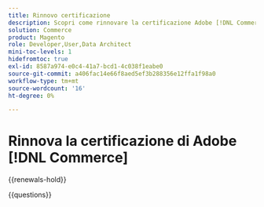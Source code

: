 ```yaml
---
title: Rinnovo certificazione
description: Scopri come rinnovare la certificazione Adobe [!DNL Commerce]  prima della scadenza.
solution: Commerce
product: Magento
role: Developer,User,Data Architect
mini-toc-levels: 1
hidefromtoc: true
exl-id: 8587a974-e0c4-41a7-bcd1-4c038f1eabe0
source-git-commit: a406fac14e66f8aed5ef3b288356e12ffa1f98a0
workflow-type: tm+mt
source-wordcount: '16'
ht-degree: 0%

---
```


# Rinnova la certificazione di Adobe [!DNL Commerce]

{{renewals-hold}}

<!--

Your Adobe certification is valid for two years. If you are nearing this two-year mark, it's time to renew your certification to keep it active. 

First, select the appropriate level on the tab below (Professional, Expert, or Master). Then carefully review what you'll need to do to renew your certification. 
 
Be sure that you provide ample time to complete all the requirements before your certification expires. 
 
It's important to note that if your certification expires, you'll have to retake the certification exam, which is NOT free of charge. 

>[!IMPORTANT]
>
>**Log in first:** The following links will function **only** after a **successful login** to the [Adobe Credential Management System](https://www.certmetrics.com/adobe){target="_blank"}.
>
><br>
>
>**To share a link:** If you would like to share the link to a renewal exam or assessment with a colleague, please link to the overall exam renewal page,  not the URL of the exam itself, to avoid login issues.

>[!BEGINTABS]

>[!TAB Professional]

+++Adobe [!DNL Commerce] Business Practitioner Professional

## You must have the following **active** certification to renew using this method:

* Adobe [!DNL Commerce] Business Practitioner Professional

## Instructions for renewing your certification:

* **Step 1**: Successfully log in to [Adobe Credential Management System](https://www.certmetrics.com/adobe){target="_blank"}, then return to this page
* **Step 2**: Review the exam objectives and resources
* **Step 3**: Take and pass the exam

## Get ready

**Exam details:**

* Level: Professional (0-12 months' experience)
* Passing Score: 27/35
* Time: 70 mins
* Delivery: On-demand / non-proctored
* Available languages: English
* Cost: FREE
* Exam ID: AD5-E840 Adobe [!DNL Commerce] Business Practitioner Professional Renewal Exam

**Scope and objectives:**

Section 1: Magento Open Source Core Features (54%)

* Identify the features of Magento Open Source
* Distinguish the correct scope and when to use each
* Demonstrate knowledge of Catalog Management
* Manipulate pricing by using Magento Open Source features
* Describe the standard customer journey
* Describe the standard order life cycle
* Describe the day-to-day tasks involved in Store maintenance
* Explain the different types of content elements and when to use

Section 2: Adobe Commerce Basics (14%)

* Identify the key features available in Adobe Commerce
* Identify service Add-ons in Adobe Commerce
* Identify hosting options for Adobe Commerce

Section 3: Digital Marketing and eCommerce Fundamentals (22%)

* Identify the key features available in Adobe Commerce
* Identify service Add-ons in Adobe Commerce
* Identify hosting options for Adobe Commerce
* Identify the key features of an eCommerce website
* Identify the basic eCommerce concepts

Section 4: Compliance/Security Basics (10%)

* Understand basics of compliance for privacy laws and payment security
* Identify common security aspects of an Adobe Commerce project
* Identify best practices and legal requirements of accessibility compliance

### Get prepped

You are not required to complete training before taking the exam, and training alone will not provide you with the knowledge and skills required to pass the exam. A combination of training and successful, on-the-job experience are critical to providing you with the repository needed to pass the exam.

Here are some suggested resources to help you prepare:

**Section 1**

* [Adobe [!DNL Commerce] Content and Design Guide](https://experienceleague.adobe.com/docs/commerce-admin/content-design/guide-overview.html){target="_blank"}
* [Widgets](https://experienceleague.adobe.com/docs/commerce-admin/content-design/elements/widgets/widgets.html){target="_blank"}
* [Adobe [!DNL Commerce] Catalog Management Guide](https://experienceleague.adobe.com/docs/commerce-admin/catalog/guide-overview.html){target="_blank"} 
* [Adobe [!DNL Commerce] Stores and Purchase Experience Guide](https://experienceleague.adobe.com/docs/commerce-admin/stores-sales/guide-overview.html){target="_blank"} 
* [Storefront Branding](https://experienceleague.adobe.com/docs/commerce-admin/start/setup/storefront-branding.html){target="_blank"}
* [Add Customer Variables](https://experienceleague.adobe.com/docs/commerce-admin/systems/variables/variables-custom.html){target="_blank"}
* [Cart price rules](https://experienceleague.adobe.com/docs/commerce-admin/marketing/promotions/cart-rules/price-rules-cart.html){target="_blank"}
* [New customer account options](https://experienceleague.adobe.com/docs/commerce-admin/customers/customer-accounts/configure/account-options-new.html){target="_blank"}
* [Order status](https://experienceleague.adobe.com/docs/commerce-admin/stores-sales/order-management/orders/order-status.html){target="_blank"}
* [Business Intelligence tools](https://experienceleague.adobe.com/docs/commerce-admin/start/reporting/business-intelligence.html){target="_blank"}

**Section 2**

* [Page Builder overview](https://experienceleague.adobe.com/docs/commerce-learn/tutorials/content/page-builder-overview.html) 
* [Email templates](https://developer.adobe.com/commerce/frontend-core/guide/templates/email/){target="_blank"}
* [Provide shopper assistance](https://experienceleague.adobe.com/docs/commerce-admin/customers/customer-accounts/manage/login-as-customer.html){target="_blank"}
* [Content staging](https://experienceleague.adobe.com/docs/commerce-admin/content-design/staging/content-staging.html){target="_blank"}
* [Install and Configure](https://experienceleague.adobe.com/docs/commerce-merchant-services/product-recommendations/getting-started/install-configure.html){target="_blank"}
* [Pro architecture](https://experienceleague.adobe.com/docs/commerce-cloud-service/user-guide/architecture/pro-architecture.html){target="_blank"}
* [Security](https://experienceleague.adobe.com/docs/commerce-operations/implementation-playbook/infrastructure/cloud/security.html){target="_blank"}

**Section3**

* [Google Analytics](https://experienceleague.adobe.com/docs/commerce-admin/marketing/google-tools/google-analytics.html){target="_blank"}
* [SEO Overview](https://experienceleague.adobe.com/docs/commerce-admin/marketing/seo/seo-overview.html){target="_blank"}
* [Enhanced storefront experiences](https://experienceleague.adobe.com/docs/commerce-admin/start/storefront/enhanced-experiences.html){target="_blank"}
* [PCI compliance](https://business.adobe.com/products/magento/pci-compliance.html){target="_blank"}
* [Learn the difference between omnichannel and multichannel marketing](https://business.adobe.com/blog/basics/omnichannel-vs-multichannel-marketing){target="_blank"}

**Section 4**

* [GDPR](https://experienceleague.adobe.com/docs/commerce-operations/security-and-compliance/privacy/gdpr.html){target="_blank"}
* [Adobe [!DNL Commerce] Security Best Practices](https://www.adobe.com/content/dam/cc/en/trust-center/ungated/whitepapers/experience-cloud/adobe-commerce-best-practices-guide.pdf){target="_blank"}
* [How to Make Your Ecommerce Website ADA Compliant](https://business.adobe.com/blog/perspectives/understanding-ada-compliance-and-how-it-relates-ecommerce-websites){target="_blank"}

## Renew your certification

To renew your Adobe [!DNL Commerce] Business Practitioner Professional certification:

Ensure that you have followed step 1 above, and successfully logged in to [Adobe Credential Management System](https://www.certmetrics.com/adobe){target="_blank"} first. Then, to renew your certification, click on the Adobe [!DNL Commerce] Business Practitioner Professional Renewal Exam (AD5-E840) link below.

[!BADGE Take the Adobe [!DNL Commerce] Business Practitioner Professional Renewal Exam (AD5-E840)]{type=Informative url="https://www.certmetrics.com/adobe/candidate/caveon_sso_adobe.aspx?ssoLogin=true&eid=AD5-E840 newtab=true"} 

>[!NOTE]
>
>This exam is free, open book, and un-proctored. You may take the exam up to three times. If you are unsuccessful after the third attempt, you must wait **30 days** to try again. Failure to comply might result in your certification being revoked.

+++

+++Adobe [!DNL Commerce] Developer Professional 

## You must have the following **active** certification to renew using this method:

Adobe [!DNL Commerce] Developer Professional 

## Instructions for renewing your certification:

* **Step 1**: Successfully log in to [Adobe Credential Management System](https://www.certmetrics.com/adobe){target="_blank"}, then return to this page
* **Step 2**: Review the exam objectives and resources
* **Step 3**: Take and pass the exam

## Get ready

**Exam details:**

* Level: Professional (0-12 months' experience)
* Passing Score: 28/37
* Time: 74 mins
* Delivery: On-demand / non-proctored
* Available languages: English
* Cost: FREE
* Exam ID: AD5-E839 Adobe [!DNL Commerce] Developer Professional

**Scope and objectives:**

**Section 1: Working with Admin (7%)**

* Describe how the ACL works with roles and resources
* Identify the components to use when creating or modifying the admin grid/form
* Identify the files to use when creating a store/admin config and menu items

**Section 2: Architecture (36%)**

* Describe Magento file structure
* Describe Magento CLI commands
* Describe cron functionality
* Given a scenario, describe usage of the di.xml
* Given a scenario, create controllers
* Describe module structure
* Describe index functionality
* Describe localization
* Describe plugin, preference, event observers, and interceptors
* Describe custom module routes
* Describe URL rewrites
* Describe the Magento caching system
* Describe stores, websites, and store views (basic understanding)

**Section 3: EAV/Database (17%)**

* Given a scenario, change/add/remove attribute sets and/or attributes
* Describe different types of attributes
* Given a scenario, use a DB schema to alter a database table
* Describe models, resource models, and collections
* Describe basics of Entity Attribute Value (EAV)

**Section 4: Layout/UI (18%)**

* Describe usage of CMS pages and blocks
* Given a scenario, modify layout
* Given a scenario, modify page style
* Describe theme structure
* Given a scenario, work with JavaScript files (basic)
* Describe front-end usage of customer data

**Section 5: Checkout and Sales (12%)**

* Describe cart components
* Describe a cart promo rule
* Given a scenario, describe basic checkout modifications
* Given a scenario, describe basic usage of quote data
* Given a scenario, configure the payment and shipping methods
* Given a scenario, configure tax rules, currencies, cart, and/or checkout

**Section 6: Catalog (10%)**

* Identify the basics of category management and products managent
* Describe product types
* Describe price rules
* Describe price types

## Get prepped

You are not required to complete training before taking the exam, and training alone will not provide you with the knowledge and skills required to pass the exam. A combination of training and successful, on-the-job experience are critical to providing you with the repository needed to pass the exam.

Here are some suggested resources to help you prepare:

**Section 1**

* [Create an access control list (ACL) rule](https://developer.adobe.com/commerce/php/tutorials/backend/create-access-control-list-rule){target="_blank"}
* [Add an Admin grid](https://developer.adobe.com/commerce/php/development/components/add-admin-grid/){target="_blank"}
* [system.xml reference](https://experienceleague.adobe.com/docs/commerce-operations/configuration-guide/files/config-reference-systemxml.html){target="_blank"}

**Section 2**

* [Routing](https://developer.adobe.com/commerce/php/development/components/routing/){target="_blank"}
* [URL rewrites](https://experienceleague.adobe.com/docs/commerce-admin/marketing/seo/url-rewrites/url-rewrite.html){target="_blank"}
* [Cache type configuration](https://developer.adobe.com/commerce/php/development/cache/partial/cache-type/){target="_blank"}
* [Site, store, and view scope](https://experienceleague.adobe.com/docs/commerce-admin/start/setup/websites-stores-views.html){target="_blank"}
* [Command-line tool](https://experienceleague.adobe.com/docs/commerce-operations/configuration-guide/cli/config-cli.html){target="_blank"}
* [Dependency injection configuration](https://developer.adobe.com/commerce/php/development/build/dependency-injection-file/){target="_blank"}
* [Create a module](https://experienceleague.adobe.com/docs/commerce-learn/tutorials/backend-development/create-module.html){target="_blank"}
* [Indexing](https://developer.adobe.com/commerce/php/development/components/indexing/){target="_blank"}
* [Translations](https://developer.adobe.com/commerce/frontend-core/guide/translations/){target="_blank"}
* [Plugins](https://developer.adobe.com/commerce/php/development/components/plugins/){target="_blank"}

**Section 3**

* [Attribute sets](https://experienceleague.adobe.com/docs/commerce-admin/catalog/product-attributes/create/attribute-sets.html){target="_blank"}
* [EAV and extension attributes](https://developer.adobe.com/commerce/php/development/components/attributes/){target="_blank"}
* [Configure declarative schema](https://developer.adobe.com/commerce/php/development/components/declarative-schema/configuration/){target="_blank"}
* [Create your component file structure](https://developer.adobe.com/commerce/php/development/build/component-file-structure/){target="_blank"}

**Section 4**

* [Content blocks](https://experienceleague.adobe.com/docs/commerce-admin/content-design/elements/blocks/blocks.html){target="_blank"}
* [View models](https://developer.adobe.com/commerce/php/development/components/view-models/){target="_blank"}
* [Layout instructions](https://developer.adobe.com/commerce/frontend-core/guide/layouts/xml-instructions/){target="_blank"}
* [Theme structure](https://developer.adobe.com/commerce/frontend-core/guide/themes/structure/){target="_blank"}
* [Call and initialize JavaScript](https://developer.adobe.com/commerce/frontend-core/javascript/init/){target="_blank"}
* [Private content](https://developer.adobe.com/commerce/php/development/cache/page/private-content/){target="_blank"}

**Section 5**

* [Cart configuration](https://experienceleague.adobe.com/docs/commerce-admin/stores-sales/point-of-purchase/cart/cart-configuration.html){target="_blank"}
* [Create a cart price rule](https://experienceleague.adobe.com/docs/commerce-admin/marketing/promotions/cart-rules/price-rules-cart-create.html){target="_blank"}
* [Add custom fields that influence other checkout fields](https://developer.adobe.com/commerce/php/tutorials/frontend/custom-checkout/add-checkbox/){target="_blank"}
* [Quote table](https://experienceleague.adobe.com/docs/commerce-business-intelligence/mbi/analyze/tables/sales-flat-quote-table.html){target="_blank"}
* [Customize the list of shipping methods](https://developer.adobe.com/commerce/php/tutorials/frontend/custom-checkout/add-shipping-methods/){target="_blank"}
* [Tax configuration settings](https://experienceleague.adobe.com/docs/commerce-admin/stores-sales/site-store/taxes/tax-settings-general.html){target="_blank"}

**Section 6**

* [Modify a catalog](https://experienceleague.adobe.com/docs/commerce-admin/catalog/categories/create/category-modify.html){target="_blank"}
* [Create a product](https://experienceleague.adobe.com/docs/commerce-admin/catalog/products/product-create.html){target="_blank"}
* [Catalog price rules](https://experienceleague.adobe.com/docs/commerce-admin/marketing/promotions/catalog-rules/price-rules-catalog.html){target="_blank"}
* [Group pricing](https://experienceleague.adobe.com/docs/commerce-admin/catalog/products/pricing/product-price-group.html){target="_blank"}

## Renew your certification

To renew your Adobe [!DNL Commerce] Developer Professional certification:

Ensure that you have followed step 1 above, and successfully logged in to [Adobe Credential Management System](https://www.certmetrics.com/adobe){target="_blank"} first. Then, to renew your certification, click on the Adobe [!DNL Commerce] Developer Professional Renewal Exam (AD5-E839) link below.

[!BADGE Take the Adobe [!DNL Commerce] Developer Professional Renewal Exam (AD5-E839)]{type=Informative url="https://www.certmetrics.com/adobe/candidate/caveon_sso_adobe.aspx?ssoLogin=true&eid=AD5-E839 newtab=true"}

>[!NOTE]
>
>This exam is free, open book, and un-proctored. You may take the exam up to three times. If you are unsuccessful after the third attempt, you must wait **30 days** to try again. Failure to comply might result in your certification being revoked.

+++

+++Adobe [!DNL Commerce] Front-End Developer Professional

## You must have the following **active** certification to renew using this method:

Adobe [!DNL Commerce] Front-End Developer Professional

## Instructions for renewing your certification:

* **Step 1**: Successfully log in to [Adobe Credential Management System](https://www.certmetrics.com/adobe){target="_blank"}, then return to this page
* **Step 2**: Review the exam objectives and resources
* **Step 3**: Take and pass the exam

## Get ready

**Exam details:**

* Level: Professional (0-12 months' experience)
* Passing Score: 26/34
* Time: 68 mins
* Delivery: On-demand / non-proctored
* Available languages: English
* Cost: FREE
* Exam ID: AD5-E844 Adobe [!DNL Commerce] Front-End Developer Professional Renewal

**Scope and objectives:**

**Section 1: Theme management (Theme hierarchy, image configuration, translations) (14%)**

* Describe Adobe [!DNL Commerce] theme folder structure
* Demonstrate ability to create new or extend existing themes
* Demonstrate ability to add custom translation phrases

**Section 2: Layout XML & Templates (30%)**

* Demonstrate the ability to work with basic layout XML instructions
* Demonstrate the ability to use existing page layouts
* Describe the steps for extending and overriding XML
* Demonstrate ability to create and customize templates
* Describe template security (escaping output)

**Section 3: Styles (22%)**

* Describe the purpose of styles-m.less, styles-l.less, print.less
* Describe the difference between specific partial files (_extends.less,_extend.less,_theme.less,_widgets.less,_module.less,)
* Given a scenario, demonstrate the ability to override or extend Magento LESS
* Describe the basic concepts of LESS
* Explain the hierarchy of styles (lib, modules, themes)
* Explain client-side and server-side compilation

**Section 4: JavaScript (18%)**

* Demonstrate the ability to initialize and call JavaScript components
* Demonstrate the usage of RequireJS
* Describe the usage of mixins
* Describe how to add a translation in JS
* Describe the usage of Knockout JS
* Describe the usage of jQuery widgets

**Section 5: Admin Configuration and PageBuilder (8%)**

* Demonstrate the ability to customize Page Builder and CMS content
* Describe steps to customize transactional emails

**Section 6: Tools (CLI and Grunt) (8%)**

* Describe the usage of basic bin/Magento commands
* Describe the usage of Composer commands (install, update, require, remove)
* Differentiate the appropriate use case for deploy modes
* Describe additional tools that cloud provides (Fastly, downloading database, content deployment)

## Get prepped

You are not required to complete training before taking the exam, and training alone will not provide you with the knowledge and skills required to pass the exam. A combination of training and successful, on-the-job experience are critical to providing you with the repository needed to pass the exam.

Here are some suggested resources to help you prepare:

**Section 1**

* [Theme translation dictionary example](https://developer.adobe.com/commerce/frontend-core/guide/translations/practice/)
* [Theme structure](https://developer.adobe.com/commerce/frontend-core/guide/themes/structure/)
* [Configure theme properties](https://developer.adobe.com/commerce/frontend-core/guide/themes/configure/)
* [Use a dictionary to customize strings](https://developer.adobe.com/commerce/frontend-core/guide/translations/dictionary/)
 
**Section 2**

* [referenceBlock and referenceContainer](https://developer.adobe.com/commerce/frontend-core/guide/layouts/xml-instructions/#referenceblock-and-referencecontainer)
* [Layout instructions](https://developer.adobe.com/commerce/frontend-core/guide/layouts/xml-instructions/)
* [Override a layout](https://developer.adobe.com/commerce/frontend-core/guide/layouts/override/)
* [argument](https://developer.adobe.com/commerce/frontend-core/guide/layouts/xml-instructions/#argument)
* [Create a new layout](https://developer.adobe.com/commerce/frontend-core/guide/layouts/create/)
* [How to override a layout](https://developer.adobe.com/commerce/frontend-core/guide/layouts/override/#how-to-override-a-layout)
* [Template customization walkthrough](https://developer.adobe.com/commerce/frontend-core/guide/templates/walkthrough/)
* [magento2/app/design/frontend/Magento/luma/Magento_LayeredNavigation/templates/layer/](https://github.com/magento/magento2/tree/2.4.6/app/design/frontend/Magento/luma/Magento_LayeredNavigation/templates/layer)
* [Theme inheritance](https://developer.adobe.com/commerce/frontend-core/guide/themes/inheritance/)
* [Cross-site scripting (XSS)](https://developer.adobe.com/commerce/php/development/security/cross-site-scripting/)
 
**Section 3**

* [CSS in responsive design](https://developer.adobe.com/commerce/frontend-core/guide/responsive-design/css/)
* [Customize theme styles](https://developer.adobe.com/commerce/frontend-core/guide/css/quickstart/customize-styles/)
* [Extend parent styles](https://developer.adobe.com/commerce/frontend-core/guide/css/quickstart/customize-styles/#extend-parent-styles)
* [Override parent styles](https://developer.adobe.com/commerce/frontend-core/guide/css/quickstart/customize-styles/#override-parent-styles)
* [Compilation mode](https://developer.adobe.com/commerce/frontend-core/guide/css/quickstart/compilation-mode/)
 
**Section 4**
 
* [Call and initialize JavaScript](https://developer.adobe.com/commerce/frontend-core/javascript/init/)
* [mixins](https://developer.adobe.com/commerce/frontend-core/javascript/requirejs/#shim)
* [Mixin scope](https://developer.adobe.com/commerce/frontend-core/javascript/mixins/#mixin-scope) 
* [Theme strings](https://developer.adobe.com/commerce/frontend-core/guide/translations/theory/)
* [Binding map](https://developer.adobe.com/commerce/frontend-core/ui-components/concepts/binding-syntax/#binding-map)
* [Initialize the accordion widget](https://developer.adobe.com/commerce/frontend-core/javascript/jquery-widgets/accordion/#initialize-the-accordion-widget)

## Renew your certification

To renew your Adobe [!DNL Commerce] Front-End Developer Professional certification:

Ensure that you have followed step 1 above, and successfully logged in to [Adobe Credential Management System](https://www.certmetrics.com/adobe){target="_blank"} first. Then, to renew your certification, click on the Adobe [!DNL Commerce] Front-End Developer Professional Renewal Exam (AD5-E844) link below.

[!BADGE Take the Adobe [!DNL Commerce] Front-End Developer Professional Renewal Exam (AD5-E844)]{type=Informative url="https://www.certmetrics.com/adobe/candidate/caveon_sso_adobe.aspx?ssoLogin=true&eid=AD5-E844 newtab=true"}

>[!NOTE]
>
>This exam is free, open book, and un-proctored. You may take the exam up to three times. If you are unsuccessful after the third attempt, you must wait **30 days** to try again. Failure to comply might result in your certification being revoked.

+++

>[!TAB Expert and Master]

## You must have at least one of the following **active** certifications to renew:

* [!DNL Adobe Commerce] Business Practitioner Expert
* [!DNL Adobe Commerce] Developer Expert
* [!DNL Adobe Commerce] Architect Master
* [!DNL Adobe Commerce] Front End Developer Expert

## Instructions for renewing your [!DNL Adobe Commerce] certification

Select **three activities** to complete and pass the course assessments associated with each.

* **Step 1:** Successfully log in to [Adobe Credential Management System](https://www.certmetrics.com/adobe){target="_blank"}, then return to this page
* **Step 2:** Study the courses in Experience League
* **Step 3:** Choose from the options below to complete your renewal.

   **Option A:**
   Select **three courses** to complete and pass each course assessment with a score of 80% or higher. Course assessments are free, on-demand, non-proctored, and open book. You can repeat the courses until you have successfully passed the assessments at 80%.

   **Option B:**
   First, select **two courses** to complete and pass each course assessment with a score of 80% or higher. Course assessments are free, on-demand, non-proctored, and open book. You can repeat the courses until you have successfully passed the assessments at 80%.

   Second, **submit a customer reference form** validating your continued work as an Adobe certified individual leading, managing and/or participating on an Adobe Experience Cloud implementation project. This form affirms that you have participated in at least 100 hours of demonstrated project engagement during your certification renewal 2-year interval. 

   [Customer Reference Form for [!DNL Adobe Commerce]](https://www.certmetrics.com/adobe/candidate/caveon_sso_adobe.aspx?ssoLogin=true&eid=ADR-EA700){target="_blank"}

   You will be notified by the Adobe Digital Experience Certification Program when your customer reference has been reviewed. If your reference is not accepted, you may submit again until you are successful, as long as it is before your certification expires.

>[!NOTE]
>
>If you hold multiple [!DNL Adobe Commerce] Expert and Master certifications, complete the renewal requirements for just one certification, and the rest will be renewed automatically.

### Courses and Course Assessments for Expert and Master:

| Courses for Expert and Master | Course Assessment |
| ------- | ------- |
| [Adobe [!DNL Commerce] E-Commerce Trends](https://experienceleague.adobe.com/docs/commerce-events/events/commerce-and-coffee/2022/ecommerce-trends.html){target="_blank"} | [ADR-EA703](https://www.certmetrics.com/adobe/candidate/caveon_sso_adobe.aspx?ssoLogin=true&eid=ADR-EA703){target="_blank"} |
| [Adobe [!DNL Commerce] Personalization](https://experienceleague.adobe.com/docs/commerce-events/events/commerce-and-coffee/2022/personalization.html){target="_blank"} | [ADR-EA704](https://www.certmetrics.com/adobe/candidate/caveon_sso_adobe.aspx?ssoLogin=true&eid=ADR-EA704){target="_blank"} |
| [Adobe [!DNL Commerce] AI Automation](https://experienceleague.adobe.com/docs/commerce-events/events/commerce-and-coffee/2022/ai-and-automation.html){target="_blank"} | [ADR-EA705](https://www.certmetrics.com/adobe/candidate/caveon_sso_adobe.aspx?ssoLogin=true&eid=ADR-EA705){target="_blank"} |
| [[!DNL Commerce]: Data Integrations to Experience Platform & Beyond](https://video.tv.adobe.com/v/3413334/){target="_blank"} | [ADR-EA709](https://www.certmetrics.com/adobe/candidate/caveon_sso_adobe.aspx?ssoLogin=true&eid=ADR-EA709){target="_blank"} |
| [[!DNL Commerce]: Composable Commerce on Adobe [!DNL Commerce]](https://video.tv.adobe.com/v/3413335/){target="_blank"} | [ADR-EA710](https://www.certmetrics.com/adobe/candidate/caveon_sso_adobe.aspx?ssoLogin=true&eid=ADR-EA710){target="_blank"} |

>[!ENDTABS]

## Questions

View the certification [FAQ](https://experienceleague.adobe.com/docs/certification/certification/faq.html){target="_blank"}.

Additional questions? [Contact us](mailto:certif@adobe.com).

-->

{{questions}}